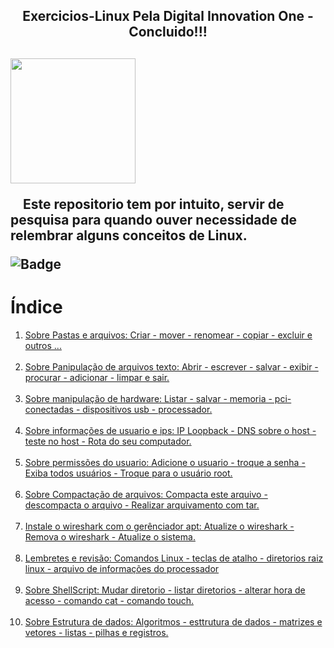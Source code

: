 <h2 align="center"> Exercicios-Linux Pela  Digital  Innovation One - Concluido!!!<h2>
<img src = https://user-images.githubusercontent.com/74150548/213228180-f8b9d184-3ec9-4cfe-bcfc-4348c654833c.png width=200px>

<p>&nbsp&nbsp&nbsp Este repositorio tem por intuito, servir de pesquisa para quando ouver necessidade de relembrar alguns conceitos de Linux.</p>
 
![Badge](http://img.shields.io/static/v1?label=STATUS-DO-CURSO&message=%20CONCLUIDO&color=GREEN&style=for-the-badge)

# Índice 

<ol>
  <li>
   <a href = "https://github.com/Fas-naWeb/Curso-de-Linux---Concluido/blob/main/Aprendendo_Linux/src/Exercicios_linux/Exercicio_revisao_01.java">
   Sobre Pastas e arquivos: Criar - mover - renomear  - copiar - excluir e outros ...
   </a>
  </li> 
  <br>
  <li>
    <a href="https://github.com/Fas-naWeb/Curso-de-Linux---Concluido/blob/main/Aprendendo_Linux/src/Exercicios_linux/Exercicio_revisao_02.java">
    Sobre Panipulação de arquivos texto: Abrir - escrever - salvar - exibir - procurar - adicionar - limpar e sair.
    </a>
  </li>
  <br>
  <li>
    <a href="https://github.com/Fas-naWeb/Curso-de-Linux---Concluido/blob/main/Aprendendo_Linux/src/Exercicios_linux/Exercicio_revisao_03.java">
	   Sobre manipulação de hardware: Listar - salvar - memoria - pci-conectadas - dispositivos usb - processador.
    </a>
  </li>
  <br>
  <li>
    <a href="https://github.com/Fas-naWeb/Curso-de-Linux---Concluido/blob/main/Aprendendo_Linux/src/Exercicios_linux/Exercicio_revisao_04.java">
      Sobre informações de usuario e ips: IP Loopback - DNS sobre o host - teste no host -  Rota do seu computador.
    </a>
  </li>
  <br>
  <li>
    <a href="https://github.com/Fas-naWeb/Curso-de-Linux---Concluido/blob/main/Aprendendo_Linux/src/Exercicios_linux/Exercicio_revisao_05.java">
      Sobre permissões do usuario: Adicione o usuario - troque a senha - Exiba todos usuários -  Troque para o usuário root.
    </a>
  </li>
  <br>
  <li>
    <a href="https://github.com/Fas-naWeb/Curso-de-Linux---Concluido/blob/main/Aprendendo_Linux/src/Exercicios_linux/Exercicio_revisao_06.java">
     Sobre Compactação de arquivos:  Compacta este arquivo - descompacta o arquivo - Realizar arquivamento com tar.
    </a>
  </li>
  <br>
  <li>
    <a href=https://github.com/Fas-naWeb/Curso-de-Linux---Concluido/blob/main/Aprendendo_Linux/src/Exercicios_linux/Exercicio_revisao_07.java">
     Instale o wireshark com o gerênciador apt: Atualize o wireshark - Remova o wireshark - Atualize o sistema.
    </a>
  </li>
  <br>
  <li>
    <a href="https://github.com/Fas-naWeb/Curso-de-Linux---Concluido/blob/main/Aprendendo_Linux/src/Exercicios_linux/LembreteDaRevisao.java">
      Lembretes e revisão: Comandos Linux - teclas de atalho - diretorios raiz linux - arquivo de informações do processador
    </a>
  </li>
  <br>
  <li>
    <a href="https://github.com/Fas-naWeb/Curso-de-Linux---Concluido/blob/main/Aprendendo_Linux/src/Exercicios_linux/ShellScript.java">
     Sobre ShellScript: Mudar diretorio - listar diretorios - alterar hora de acesso - comando cat - comando touch.
    </a>
  </li>
  <br>
  <li>
    <a href="https://github.com/Fas-naWeb/Curso-de-Linux---Concluido/blob/main/Aprendendo_Linux/src/Exercicios_linux/SobreEstruturaDeDados.java">
      Sobre Estrutura de dados: Algoritmos - esttrutura de dados - matrizes e vetores  -  listas  - pilhas e registros.
    </a>
   </li>
</ol>
